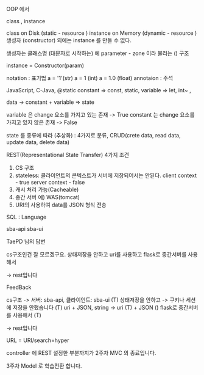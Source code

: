 OOP 에서

class , instance

class on Disk (static - resource )
instance on Memory (dynamic - resource )
생성자 (constructor) 외에는 instance 를 만들 수 없다.

생성자는 클래스명 (대문자로 시작하는) 에 parameter - zone 이라 불리는 () 구조

instance = Constructor(param)

notation : 표기법 a = '1'(str) a = 1 (int) a = 1.0 (float)
annotaion : 주석

JavaScript, C-Java, @static
constant => const, static, 
variable => let, int~ ,  

data -> constant + variable => state 

variable 은 change 요소를 가지고 있는 존재 -> True
constant 는 change 요소를 가지고 있지 않은 존재 -> False

state 를 종류에 따라 (추상화) : 4가지로 분류, 
CRUD(crete data, read data, update data, delete data)

REST(Representational State Transfer)
4가지 조건
1) CS 구조
2) stateless: 클라이언트의 콘텍스트가 서버에 저장되어서는 안된다. 
    client context - true
    server context - false
3) 캐시 처리 가능(Cacheable) 
4) 중간 서버 예) WAS(tomcat)
5) URI의 사용하여 data를 JSON 형식 전송


SQL : Language

sba-api
sba-ui

TaePD 님의 답변

cs구조인건 잘 모르겠구요. 
상태저장을 안하고 
uri를 사용하고 
flask로 중간서버를 사용해서 

-> rest입니다

FeedBack

cs구조 -> 서버: sba-api, 클라이언트: sba-ui (T)
상태저장을 안하고 -> 쿠키나 세션에 저장을 안했습니다  (T)
uri + JSON, string -> uri (T) + JSON () 
flask로 중간서버를 사용해서 (T)

-> rest입니다

URL = URI/search=hyper 

controller 에 REST 설정한 부분까지가 2주차 MVC 의 종료입니다.

3주차 Model 로 학습전환 합니다. 